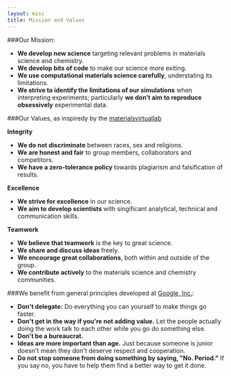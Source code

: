 ```yaml
---
layout: misc
title: Mission and Values 
---
```


###Our Mission:

* **We develop new science** targeting relevant problems in materials science and chemistry.
* **We develop bits of code** to make our science more exiting.
* **We use computational materials science carefully**, understating its limitations.
* **We strive to identify the limitations of our simulations** when interpreting experiments; particularly **we don’t aim to reproduce obsessively** experimental data. 


###Our Values, as inspiredy by the [materialsvirtuallab](https://materialsvirtuallab.org)

**Integrity**
 
* **We do not discriminate** between races, sex and religions.
* **We are honest and fair** to group members, collaborators and competitors.
* **We have a zero-tolerance policy** towards plagiarism and falsification of results.

**Excellence**

* **We strive for excellence** in our science.
* **We aim to develop scientists** with singificant analytical, technical and communication skills.

**Teamwork**

* **We believe that teamwork** is the key to great science.
* **We share and discuss ideas** freely.
* **We encourage great collaborations**, both within and outside of the group.
* **We contribute actively** to the materials science  and chemistry communities.


###We benefit from general principles developed at [Google, Inc.](https://en.wikipedia.org/wiki/Larry_Page#Early_management_style):

* **Don't delegate:** Do everything you can yourself to make things go faster.
* **Don't get in the way if you're not adding value.** Let the people actually doing the work talk to each other while you go do something else.
* **Don't be a bureaucrat.**
* **Ideas are more important than age.** Just because someone is junior doesn't mean they don't deserve respect and cooperation.
* **Do not stop someone from doing something by saying, "No. Period."** If you say no, you have to help them find a better way to get it done.



